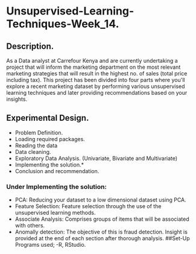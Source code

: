 # Unsupervised-Learning-Techniques-Week_14.
## Description.
As a Data analyst at Carrefour Kenya and are currently undertaking a project that will inform the marketing department on the most relevant marketing strategies
that will result in the highest no. of sales (total price including tax). This project has been divided into four parts where you'll explore a recent marketing dataset
by performing various unsupervised learning techniques and later providing recommendations based on your insights.
## Experimental Design.
- Problem Definition.
- Loading required packages.
- Reading the data
- Data cleaning.
- Exploratory Data Analysis. (Univariate, Bivariate and Multivariate)
- Implementing the solution.*
- Conclusion and recommendation.
### Under Implementing the solution:
- PCA: Reducing your dataset to a low dimensional dataset using PCA. 
- Feature Selection: Feature selection through the use of the unsupervised learning methods. 
- Associate Analysis: Comprises groups of items that will be associated with others. 
- Anomally detection: The objective of this is fraud detection.
Insight is provided at the end of each section after thorough analysis.
##Set-Up
Programs used; -R, RStudio.
